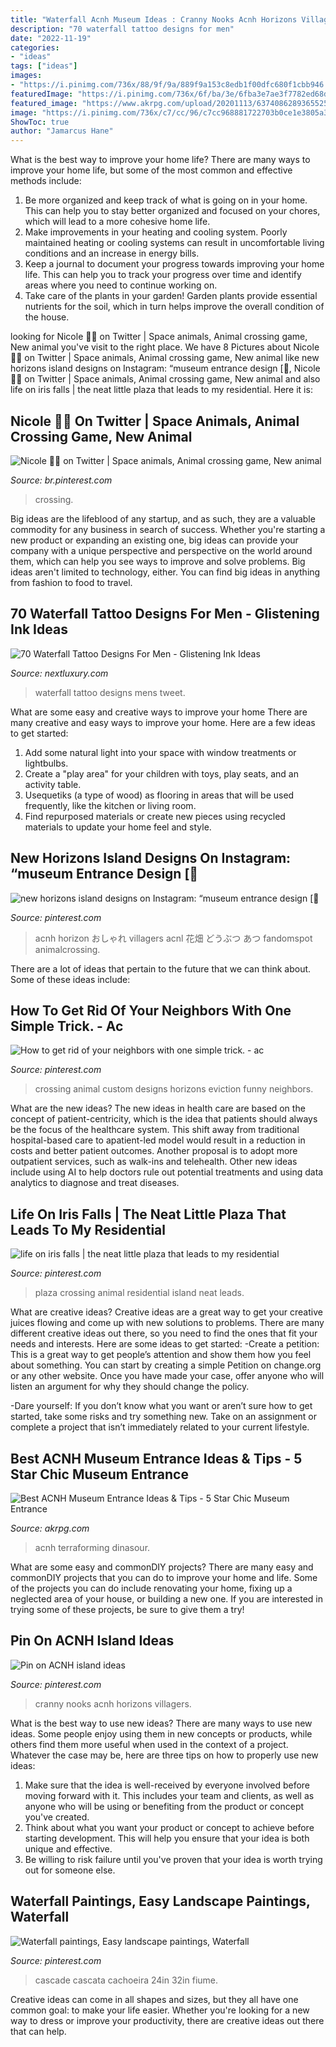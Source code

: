 ```yaml
---
title: "Waterfall Acnh Museum Ideas : Cranny Nooks Acnh Horizons Villagers"
description: "70 waterfall tattoo designs for men"
date: "2022-11-19"
categories:
- "ideas"
tags: ["ideas"]
images:
- "https://i.pinimg.com/736x/88/9f/9a/889f9a153c8edb1f00dfc680f1cbb946.jpg"
featuredImage: "https://i.pinimg.com/736x/6f/ba/3e/6fba3e7ae3f7782ed68d85172032fedb.jpg"
featured_image: "https://www.akrpg.com/upload/20201113/6374086289365525359630588.png"
image: "https://i.pinimg.com/736x/c7/cc/96/c7cc968881722703b0ce1e3805a3df50.jpg"
ShowToc: true
author: "Jamarcus Hane"
---
```



What is the best way to improve your home life?
There are many ways to improve your home life, but some of the most common and effective methods include: 
1. Be more organized and keep track of what is going on in your home. This can help you to stay better organized and focused on your chores, which will lead to a more cohesive home life. 
2. Make improvements in your heating and cooling system. Poorly maintained heating or cooling systems can result in uncomfortable living conditions and an increase in energy bills. 
3. Keep a journal to document your progress towards improving your home life. This can help you to track your progress over time and identify areas where you need to continue working on. 
4. Take care of the plants in your garden! Garden plants provide essential nutrients for the soil, which in turn helps improve the overall condition of the house.

	

		
looking for Nicole 🌲🌿 on Twitter | Space animals, Animal crossing game, New animal you've visit to the right place. We have 8 Pictures about Nicole 🌲🌿 on Twitter | Space animals, Animal crossing game, New animal like new horizons island designs on Instagram: “museum entrance design [🌻, Nicole 🌲🌿 on Twitter | Space animals, Animal crossing game, New animal and also life on iris falls | the neat little plaza that leads to my residential. Here it is:
		
    
## Nicole 🌲🌿 On Twitter | Space Animals, Animal Crossing Game, New Animal

<img loading=lazy src="https://i.pinimg.com/736x/88/9f/9a/889f9a153c8edb1f00dfc680f1cbb946.jpg" onerror="this.onerror=null;this.src='https://tse4.mm.bing.net/th?id=OIP.aWb4r57CIYXHXQXO_uYa8AHaFi&amp;pid=15.1';" alt="Nicole 🌲🌿 on Twitter | Space animals, Animal crossing game, New animal">

_Source: br.pinterest.com_

>crossing. 

	

Big ideas are the lifeblood of any startup, and as such, they are a valuable commodity for any business in search of success. Whether you're starting a new product or expanding an existing one, big ideas can provide your company with a unique perspective and perspective on the world around them, which can help you see ways to improve and solve problems. Big ideas aren't limited to technology, either. You can find big ideas in anything from fashion to food to travel.

    
## 70 Waterfall Tattoo Designs For Men - Glistening Ink Ideas

<img loading=lazy src="http://nextluxury.com/wp-content/uploads/mens-thigh-waterfall-tattoo-inspiration.jpg" onerror="this.onerror=null;this.src='https://tse3.mm.bing.net/th?id=OIP.i08VhrgKup3am4lrz_9rRQHaHa&amp;pid=15.1';" alt="70 Waterfall Tattoo Designs For Men - Glistening Ink Ideas">

_Source: nextluxury.com_

>waterfall tattoo designs mens tweet. 

	

What are some easy and creative ways to improve your home
There are many creative and easy ways to improve your home. Here are a few ideas to get started: 
1. Add some natural light into your space with window treatments or lightbulbs. 
2. Create a "play area" for your children with toys, play seats, and an activity table. 
3. Usequetiks (a type of wood) as flooring in areas that will be used frequently, like the kitchen or living room. 
4. Find repurposed materials or create new pieces using recycled materials to update your home feel and style.

    
## New Horizons Island Designs On Instagram: “museum Entrance Design [🌻

<img loading=lazy src="https://i.pinimg.com/736x/6f/ba/3e/6fba3e7ae3f7782ed68d85172032fedb.jpg" onerror="this.onerror=null;this.src='https://tse1.mm.bing.net/th?id=OIP.tnaOYMxbBruf--GalR3sAAHaHa&amp;pid=15.1';" alt="new horizons island designs on Instagram: “museum entrance design [🌻">

_Source: pinterest.com_

>acnh horizon おしゃれ villagers acnl 花畑 どうぶつ あつ fandomspot animalcrossing. 

	

There are a lot of ideas that pertain to the future that we can think about. Some of these ideas include: 

    
## How To Get Rid Of Your Neighbors With One Simple Trick. - Ac

<img loading=lazy src="https://i.pinimg.com/736x/96/5d/91/965d91b5c946e65611598f8ea7031ac8.jpg" onerror="this.onerror=null;this.src='https://tse3.mm.bing.net/th?id=OIP.Jwkbi2xbLa9za6NqRL6x-QHaHa&amp;pid=15.1';" alt="How to get rid of your neighbors with one simple trick. - ac">

_Source: pinterest.com_

>crossing animal custom designs horizons eviction funny neighbors. 

	

What are the new ideas?
The new ideas in health care are based on the concept of patient-centricity, which is the idea that patients should always be the focus of the healthcare system. This shift away from traditional hospital-based care to apatient-led model would result in a reduction in costs and better patient outcomes. Another proposal is to adopt more outpatient services, such as walk-ins and telehealth. Other new ideas include using AI to help doctors rule out potential treatments and using data analytics to diagnose and treat diseases.

    
## Life On Iris Falls | The Neat Little Plaza That Leads To My Residential

<img loading=lazy src="https://i.pinimg.com/736x/c7/cc/96/c7cc968881722703b0ce1e3805a3df50.jpg" onerror="this.onerror=null;this.src='https://tse3.mm.bing.net/th?id=OIP.AtXsmL8PMzFDPC8AMOuAUwHaEK&amp;pid=15.1';" alt="life on iris falls | the neat little plaza that leads to my residential">

_Source: pinterest.com_

>plaza crossing animal residential island neat leads. 

	

What are creative ideas?
Creative ideas are a great way to get your creative juices flowing and come up with new solutions to problems. There are many different creative ideas out there, so you need to find the ones that fit your needs and interests. Here are some ideas to get started: 
-Create a petition: This is a great way to get people’s attention and show them how you feel about something. You can start by creating a simple Petition on change.org or any other website. Once you have made your case, offer anyone who will listen an argument for why they should change the policy. 

-Dare yourself: If you don’t know what you want or aren’t sure how to get started, take some risks and try something new. Take on an assignment or complete a project that isn’t immediately related to your current lifestyle.

    
## Best ACNH Museum Entrance Ideas &amp; Tips - 5 Star Chic Museum Entrance

<img loading=lazy src="https://www.akrpg.com/upload/20201113/6374086289365525359630588.png" onerror="this.onerror=null;this.src='https://tse3.mm.bing.net/th?id=OIP.47sFojVfTWtd6He3ntvFugHaEU&amp;pid=15.1';" alt="Best ACNH Museum Entrance Ideas &amp; Tips - 5 Star Chic Museum Entrance">

_Source: akrpg.com_

>acnh terraforming dinasour. 

	

What are some easy and commonDIY projects?
There are many easy and commonDIY projects that you can do to improve your home and life. Some of the projects you can do include renovating your home, fixing up a neglected area of your house, or building a new one. If you are interested in trying some of these projects, be sure to give them a try!

    
## Pin On ACNH Island Ideas

<img loading=lazy src="https://i.pinimg.com/736x/42/3e/6b/423e6b3f6cf46e1eca2896d05b547d49.jpg" onerror="this.onerror=null;this.src='https://tse3.mm.bing.net/th?id=OIP.FHR3eq3HKeLYz9XAXopF_wHaEK&amp;pid=15.1';" alt="Pin on ACNH island ideas">

_Source: pinterest.com_

>cranny nooks acnh horizons villagers. 

	

What is the best way to use new ideas?
There are many ways to use new ideas. Some people enjoy using them in new concepts or products, while others find them more useful when used in the context of a project. Whatever the case may be, here are three tips on how to properly use new ideas:
1. Make sure that the idea is well-received by everyone involved before moving forward with it. This includes your team and clients, as well as anyone who will be using or benefiting from the product or concept you've created.
2. Think about what you want your product or concept to achieve before starting development. This will help you ensure that your idea is both unique and effective.
3. Be willing to risk failure until you've proven that your idea is worth trying out for someone else.

    
## Waterfall Paintings, Easy Landscape Paintings, Waterfall

<img loading=lazy src="https://i.pinimg.com/736x/84/c3/b5/84c3b5b9c354085b174dd3478bbd7977--art-tutorial-watercolor-painting.jpg" onerror="this.onerror=null;this.src='https://tse2.mm.bing.net/th?id=OIP.CLlazRILlTZkRgvUc_LsYwHaJR&amp;pid=15.1';" alt="Waterfall paintings, Easy landscape paintings, Waterfall">

_Source: pinterest.com_

>cascade cascata cachoeira 24in 32in fiume. 

	

Creative ideas can come in all shapes and sizes, but they all have one common goal: to make your life easier. Whether you're looking for a new way to dress or improve your productivity, there are creative ideas out there that can help.

